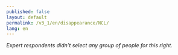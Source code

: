 ```yaml
---
published: false
layout: default
permalink: /v3_1/en/disappearance/NCL/
lang: en
---
```

_Expert respondents didn’t select any group of people for this right._